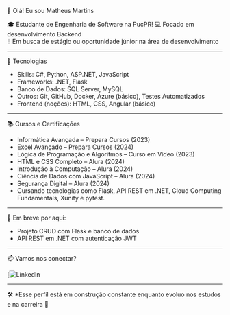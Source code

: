 👋 Olá! Eu sou Matheus Martins

🎓 Estudante de Engenharia de Software na PucPR!
💻 Focado em desenvolvimento Backend  
!! Em busca de estágio ou oportunidade júnior na área de desenvolvimento  

---
 🧠 Tecnologias

- Skills: C#, Python, ASP.NET, JavaScript  
- Frameworks: .NET, Flask  
- Banco de Dados: SQL Server, MySQL  
- Outros: Git, GitHub, Docker, Azure (básico), Testes Automatizados  
- Frontend (noções): HTML, CSS, Angular (básico)

---

 📚 Cursos e Certificações

- Informática Avançada – Prepara Cursos (2023)  
- Excel Avançado – Prepara Cursos (2024)  
- Lógica de Programação e Algoritmos – Curso em Vídeo (2023)  
- HTML e CSS Completo – Alura (2024)  
- Introdução à Computação – Alura (2024)  
- Ciência de Dados com JavaScript – Alura (2024)  
- Segurança Digital – Alura (2024)
- Cursando tecnologias como Flask, API REST em .NET,  Cloud Computing Fundamentals, Xunity e pytest.
  

---

 💼 Em breve por aqui:

- Projeto CRUD com Flask e banco de dados  
- API REST em .NET com autenticação JWT  

---

 📫 Vamos nos conectar?

[![LinkedIn](https://www.linkedin.com/in/matheusmartinsbackend)

---

🛠️ *Esse perfil está em construção constante enquanto evoluo nos estudos e na carreira 🚧
